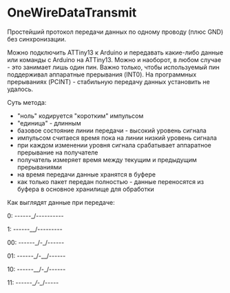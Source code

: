 # OneWireDataTransmit
 
Простейший протокол передачи данных по одному проводу (плюс GND) без синхронизации.

Можно подключить ATTiny13 к Arduino и передавать какие-либо данные или команды с Arduino на ATTiny13. Можно и наоборот, в любом случае - это занимает лишь один пин. Важно только, чтобы используемый пин поддерживал аппаратные прерывания (INT0). На программных прерываниях (PCINT) - стабильную передачу данных установить не удалось.

Суть метода:
- "ноль" кодируется "коротким" импульсом
- "единица" - длинным
- базовое состояние линии передачи - высокий уровень сигнала
- импульсом считаеся время пока на линии низкий уровень сигнала
- при каждом изменении уровня сигнала срабатывает аппаратное прерывание на получателе
- получатель измеряет время между текущим и предыдущим прерываниями
- на время передачи данные хранятся в буфере
- как только пакет передан полностью - данные переносятся из буфера в основное хранилище для обработки

Как выглядят данные при передаче:

0:  ------\_/----------

1:  ------\__/---------

00: ------\_/-\_/------

01: ------\_/-\__/------

10: ------\__/-\_/------

11: ------\__/-\__/-----
